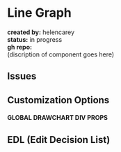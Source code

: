 # Line Graph 
**created by:** helencarey  
**status:** in progress  
**gh repo:**  
(discription of component goes here)

## Issues


## Customization Options
#### GLOBAL DRAWCHART DIV PROPS

## EDL (Edit Decision List)


